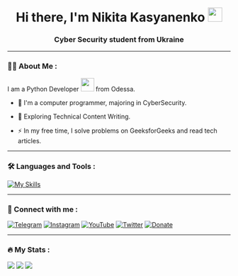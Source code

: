 
<h1 align="center">Hi there, I'm Nikita Kasyanenko</a> 
<img src="https://github.com/blackcater/blackcater/raw/main/images/Hi.gif" height="32"/></h1>
<h3 align="center">Cyber Security student from Ukraine </h3> 

----

### :man_technologist: About Me :

I am a Python Developer <img src="https://media.giphy.com/media/WUlplcMpOCEmTGBtBW/giphy.gif" width="30"> from Odessa.

- :telescope: I'm a computer programmer, majoring in CyberSecurity.

- :seedling: Exploring Technical Content Writing.

- :zap: In my free time, I solve problems on GeeksforGeeks and read tech articles.

----

### :hammer_and_wrench: Languages and Tools :

[![My Skills](https://skillicons.dev/icons?i=bots,py,vscode,github,powershell,bash,stackoverflow,git)](https://skillicons.dev)

----

### :bell: Connect with me :

[![Telegram](https://img.shields.io/badge/telegram-2A8BD2?style=for-the-badge&logo=telegram&logoColor=white)](https://t.me/nikit0ns)
[![Instagram](https://img.shields.io/badge/instagram-FF1493?style=for-the-badge&logo=instagram&logoColor=white)](https://www.instagram.com/nikitons_)
[![YouTube](https://img.shields.io/badge/youtube-FF0000?style=for-the-badge&logo=youtube&logoColor=white)](https://www.youtube.com/channel/UCNhkfqgUVXDBmH-Lcke7-Og)
[![Twitter](https://img.shields.io/badge/twitter-1E90FF?style=for-the-badge&logo=twitter&logoColor=white)](https://twitter.com/NikitaKasanenk1)
[![Donate](https://img.shields.io/badge/💛_donate-f96854.svg?style=for-the-badge)](https://ko-fi.com/nikit0ns)

----

### :fire: My Stats :

![](http://github-profile-summary-cards.vercel.app/api/cards/profile-details?username=nikit0ns&theme=github_dark)
![](http://github-profile-summary-cards.vercel.app/api/cards/stats?username=nikit0ns&theme=github_dark)
![](http://github-profile-summary-cards.vercel.app/api/cards/productive-time?username=nikit0ns&theme=github_dark)
